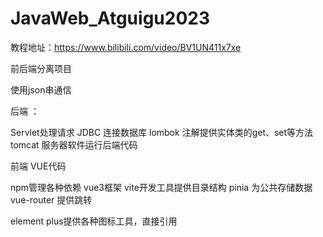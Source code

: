 # JavaWeb_Atguigu2023
教程地址：https://www.bilibili.com/video/BV1UN411x7xe

前后端分离项目

使用json串通信

后端 ：

Servlet处理请求
JDBC 连接数据库
lombok 注解提供实体类的get、set等方法
tomcat 服务器软件运行后端代码



前端  VUE代码

npm管理各种依赖
vue3框架
vite开发工具提供目录结构
pinia 为公共存储数据
vue-router 提供跳转


element plus提供各种图标工具，直接引用
